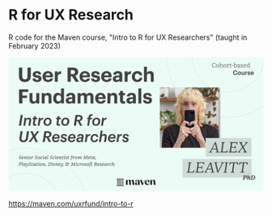 # R for UX Research

R code for the Maven course, "Intro to R for UX Researchers" (taught in February 2023)

![alt text](https://github.com/alexleavitt/r_uxresearch/blob/main/maven.social.jpeg)

https://maven.com/uxrfund/intro-to-r
